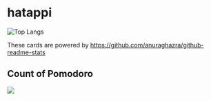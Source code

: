 # hatappi
![Top Langs](https://github-readme-stats.vercel.app/api/top-langs/?username=hatappi&layout=compact)

These cards are powered by https://github.com/anuraghazra/github-readme-stats

## Count of Pomodoro
[![](https://pixe.la/v1/users/hatappi/graphs/gomodoro)](https://pixe.la/v1/users/hatappi/graphs/gomodoro.html)
